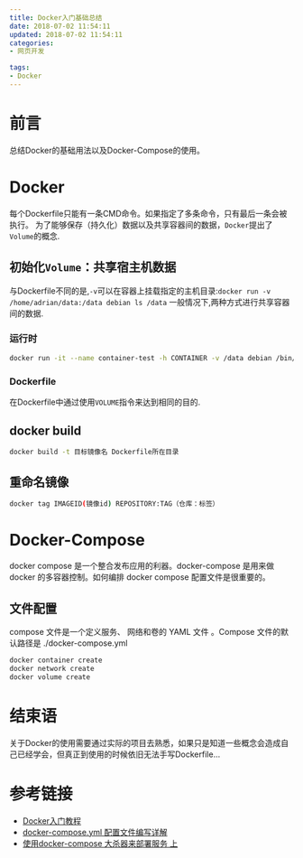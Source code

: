 ```yaml
---
title: Docker入门基础总结
date: 2018-07-02 11:54:11
updated: 2018-07-02 11:54:11
categories:
- 网页开发

tags:
- Docker
---
```

# 前言
总结Docker的基础用法以及Docker-Compose的使用。

<!-- more -->
# Docker
每个Dockerfile只能有一条CMD命令。如果指定了多条命令，只有最后一条会被执行。
为了能够保存（持久化）数据以及共享容器间的数据，`Docker`提出了`Volume`的概念.

## 初始化`Volume`：共享宿主机数据
与Dockerfile不同的是,`-v`可以在容器上挂载指定的主机目录:`docker run -v /home/adrian/data:/data debian ls /data`
一般情况下,两种方式进行共享容器间的数据.

### 运行时
```bash
docker run -it --name container-test -h CONTAINER -v /data debian /bin/bash
```

### Dockerfile
在Dockerfile中通过使用`VOLUME`指令来达到相同的目的.

## docker build
```bash
docker build -t 目标镜像名 Dockerfile所在目录
```

## 重命名镜像
```bash
docker tag IMAGEID(镜像id) REPOSITORY:TAG（仓库：标签）
```

# Docker-Compose
docker compose 是一个整合发布应用的利器。docker-compose 是用来做docker 的多容器控制。如何编排 docker compose 配置文件是很重要的。

## 文件配置
compose 文件是一个定义服务、 网络和卷的 YAML 文件 。Compose 文件的默认路径是 ./docker-compose.yml
```bash
docker container create
docker network create
docker volume create
```

# 结束语
关于Docker的使用需要通过实际的项目去熟悉，如果只是知道一些概念会造成自己已经学会，但真正到使用的时候依旧无法手写Dockerfile...

# 参考链接
- [Docker入门教程](http://www.docker.org.cn/book/docker/what-is-docker-16.html)
- [docker-compose.yml 配置文件编写详解](https://blog.csdn.net/qq_36148847/article/details/79427878)
- [使用docker-compose 大杀器来部署服务 上](https://www.cnblogs.com/neptunemoon/p/6512121.html)